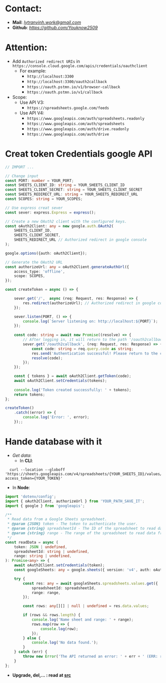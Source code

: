 # Contact:
- **Mail**: *lytranvinh.work@gmail.com*
- **Github**: *https://github.com/Youknow2509*

# Attention: 
- Add `Authorized redirect URIs` in `https://console.cloud.google.com/apis/credentials/oauthclient`
    + For example: 
      + `http://localhost:3300`
      + `http://localhost:3300/oauth2callback`
      + `https://oauth.pstmn.io/v1/browser-callback`
      + `https://oauth.pstmn.io/v1/callback`
- Scope:
  + Use API V3: 
    + `https://spreadsheets.google.com/feeds`
  + Use API V4:
    + `https://www.googleapis.com/auth/spreadsheets.readonly`
    + `https://www.googleapis.com/auth/spreadsheets`
    + `https://www.googleapis.com/auth/drive.readonly`
    + `https://www.googleapis.com/auth/drive`



# Creat token Credentials google API
```ts
// IMPORT ...

// Change input 
const PORT: number = YOUR_PORT;
const SHEETS_CLIENT_ID: string = YOUR_SHEETS_CLIENT_ID
const SHEETS_CLIENT_SECRET: string = YOUR_SHEETS_CLIENT_SECRET
const SHEETS_REDIRECT_URL: string = YOUR_SHEETS_REDIRECT_URL
const SCOPES: string = YOUR_SCOPES;

// Use express creat sever
const sever: express.Express = express();

// Create a new OAuth2 client with the configured keys.
const oAuth2Client: any = new google.auth.OAuth2(
    SHEETS_CLIENT_ID, 
    SHEETS_CLIENT_SECRET,
    SHEETS_REDIRECT_URL // Authorized redirect in google console
);

google.options({auth: oAuth2Client});

// Generate the OAuth2 URL
const authorizeUrl: any = oAuth2Client.generateAuthUrl({
    access_type: 'offline',
    scope: SCOPES,
});

const createToken = async () => {

    sever.get('/',  async (req: Request, res: Response) => {
        res.redirect(authorizeUrl); // Authorized redirect in google console
    });

    sever.listen(PORT, () => {
        console.log(`Server listening on: http://localhost:${PORT}`);
    });
    
    const code: string = await new Promise((resolve) => {
        // After logging in, it will return to the path '/oauth2callback' and return the data
        sever.get('/oauth2callback', (req: Request, res: Response) => {
            const code: string = req.query.code as string;
            res.send('Authentication successful! Please return to the console.');
            resolve(code);
        });
    });

    const { tokens } = await oAuth2Client.getToken(code);
    await oAuth2Client.setCredentials(tokens);
    
    console.log('Token created successfully: ' + tokens);
    return tokens;
};

createToken()
    .catch((error) => {
        console.log('Error: ', error);
    });;
```
# Hande database with it

- *Get data*:
  - In **CLI**: 
```shell
  curl --location --globoff 'https://sheets.googleapis.com/v4/spreadsheets/{YOUR_SHEETS_ID}/values/{RANGE}?access_token={YOUR_TOKEN}'
```

  - In **Node**:
```ts
import 'dotenv/config';
import { oAuth2Client, authorizeUrl } from 'YOUR_PATH_SAVE_IT';
import { google } from 'googleapis';

/**
 * Read data from a Google Sheets spreadsheet.
 * @param {JSON} token - The token to authenticate the user.
 * @param {string} spreadsheetId - The ID of the spreadsheet to read data from.
 * @param {string} range - The range of the spreadsheet to read data from. (Example: 'Users', 'Users!A1:F3')
 */
const readData = async (
    token: JSON | undefined,
    spreadsheetId: string | undefined,
    range: string | undefined,
): Promise<any> => {
    await oAuth2Client.setCredentials(token);
    const googleSheets: any = google.sheets({ version: 'v4', auth: oAuth2Client });

    try {
        const res: any = await googleSheets.spreadsheets.values.get({
            spreadsheetId: spreadsheetId,
            range: range,
        });

        const rows: any[][] | null | undefined = res.data.values;

        if (rows && rows.length) {
            console.log('Name sheet and range: ' + range);
            rows.map(row => {
                console.log(row);
            });
        } else {
            console.log('No data found.');
        }
    } catch (err) {
        throw new Error('The API returned an error: ' + err + ' (ERR: readData in )' + __dirname);
    }
};
```

- **Upgrade, del,... : read at [src](src/)** 



